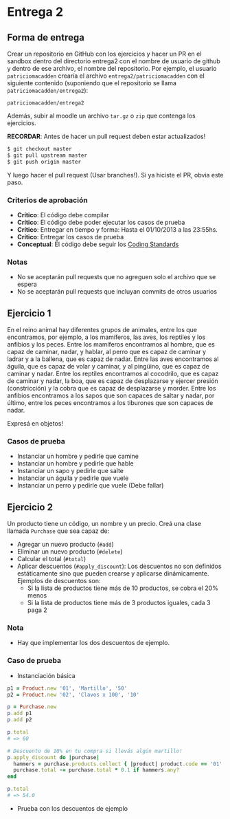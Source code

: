 # Entrega 2

## Forma de entrega

Crear un repositorio en GitHub con los ejercicios y hacer un PR en el sandbox
dentro del directorio entrega2 con el nombre de usuario de github y dentro de
ese archivo, el nombre del repositorio. Por ejemplo, el usuario
`patriciomacadden` crearía el archivo `entrega2/patriciomacadden` con el
siguiente contenido (suponiendo que el repositorio se llama
`patriciomacadden/entrega2`):

```
patriciomacadden/entrega2
```

Además, subir al moodle un archivo `tar.gz` o `zip` que contenga los ejercicios.

**RECORDAR**: Antes de hacer un pull request deben estar actualizados!

```bash
$ git checkout master
$ git pull upstream master
$ git push origin master
```

Y luego hacer el pull request (Usar branches!). Si ya hiciste el PR, obvia este paso.

### Criterios de aprobación

* **Crítico**: El código debe compilar
* **Crítico**: El código debe poder ejecutar los casos de prueba
* **Crítico**: Entregar en tiempo y forma: Hasta el 01/10/2013 a las 23:55hs.
* **Crítico**: Entregar los casos de prueba
* **Conceptual**: El código debe seguir los [Coding Standards](https://github.com/bbatsov/ruby-style-guide)

### Notas

* No se aceptarán pull requests que no agreguen solo el archivo que se espera
* No se aceptarán pull requests que incluyan commits de otros usuarios

## Ejercicio 1

En el reino animal hay diferentes grupos de animales, entre los que
encontramos, por ejemplo, a los mamíferos, las aves, los reptiles y los
anfibios y los peces. Entre los mamíferos encontramos al hombre, que es capaz
de caminar, nadar, y hablar, al perro que es capaz de caminar y ladrar y a la
ballena, que es capaz de nadar. Entre las aves encontramos al águila, que es
capaz de volar y caminar, y al pingüino, que es capaz de caminar y nadar.
Entre los reptiles encontramos al cocodrilo, que es capaz de caminar y nadar,
la boa, que es capaz de desplazarse y ejercer presión (constricción) y la
cobra que es capaz de desplazarse y morder. Entre los anfibios encontramos a
los sapos que son capaces de saltar y nadar, por último, entre los peces
encontramos a los tiburones que son capaces de nadar. 

Expresá en objetos!

### Casos de prueba

* Instanciar un hombre y pedirle que camine
* Instanciar un hombre y pedirle que hable
* Instanciar un sapo y pedirle que salte
* Instanciar un águila y pedirle que vuele
* Instanciar un perro y pedirle que vuele (Debe fallar)

## Ejercicio 2

Un producto tiene un código, un nombre y un precio. Creá una clase llamada
`Purchase` que sea capaz de:
* Agregar un nuevo producto (`#add`)
* Eliminar un nuevo producto (`#delete`)
* Calcular el total (`#total`)
* Aplicar descuentos (`#apply_discount`): Los descuentos no son definidos
estáticamente sino que pueden crearse y aplicarse dinámicamente. Ejemplos
de descuentos son:
  * Si la lista de productos tiene más de 10 productos, se cobra el 20% menos
  * Si la lista de productos tiene más de 3 productos iguales, cada 3 paga 2

### Nota

* Hay que implementar los dos descuentos de ejemplo.

### Caso de prueba

* Instanciación básica

```ruby
p1 = Product.new '01', 'Martillo', '50'
p2 = Product.new '02', 'Clavos x 100', '10'

p = Purchase.new
p.add p1
p.add p2

p.total
# => 60

# Descuento de 10% en tu compra si llevás algún martillo!
p.apply_discount do |purchase|
  hammers = purchase.products.collect { |product| product.code == '01' }
  purchase.total -= purchase.total * 0.1 if hammers.any?
end

p.total
# => 54.0
```

* Prueba con los descuentos de ejemplo

